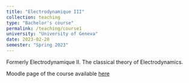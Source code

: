 ```yaml
---
title: "Electrodynamique III"
collection: teaching
type: "Bachelor's course"
permalink: /teaching/course1
university: "University of Geneva"
date: 2023-02-20
semester: "Spring 2023"
---
```


Formerly Electrodynamique II. The classical theory of Electrodynamics.

<i class="ai ai-moodle ai-fw"></i> Moodle page of the course available [here](https://moodle.unige.ch/enrol/index.php?id=3288)
